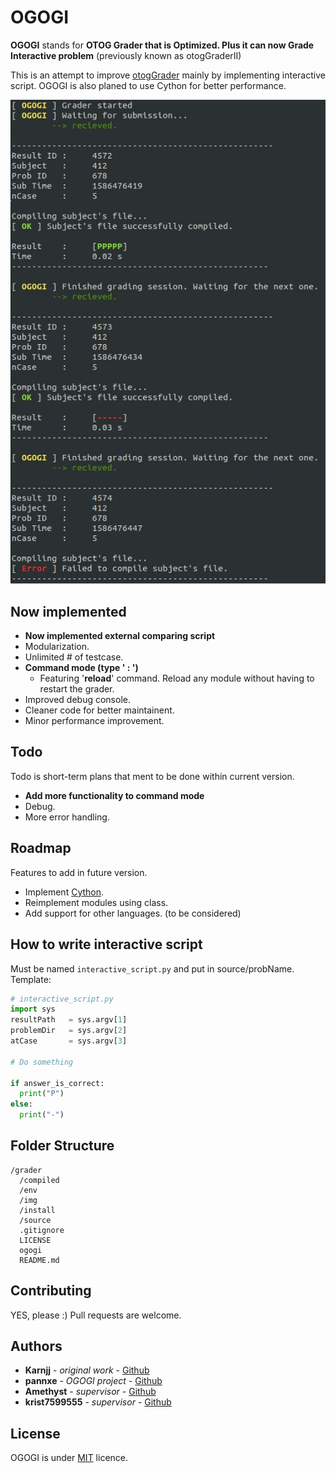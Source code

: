 # OGOGI

**OGOGI** stands for **OTOG Grader that is Optimized. Plus it can now Grade Interactive problem** (previously known as otogGraderII)

This is an attempt to improve [otogGrader](https://otog.cf/) mainly by implementing interactive script. OGOGI is also planed to use Cython for better performance.

![srceenshot](/img/screenshot.jpg)

## Now implemented

- **Now implemented external comparing script**
- Modularization.
- Unlimited # of testcase.
- **Command mode (type ' : ')**
  - Featuring '**reload**' command. Reload any module without having to restart the grader.
- Improved debug console.
- Cleaner code for better maintainent.
- Minor performance improvement.

## Todo

Todo is short-term plans that ment to be done within current version.

- **Add more functionality to command mode**
- Debug.
- More error handling.

## Roadmap

Features to add in future version.

- Implement [Cython](https://cython.org/).
- Reimplement modules using class.
- Add support for other languages. (to be considered)

## How to write interactive script

Must be named ```interactive_script.py``` and put in source/probName.
Template:

```python
# interactive_script.py
import sys
resultPath   = sys.argv[1]
problemDir   = sys.argv[2]
atCase       = sys.argv[3]

# Do something

if answer_is_correct:
  print("P")
else:
  print("-")
```

## Folder Structure

```
/grader
  /compiled
  /env
  /img
  /install
  /source
  .gitignore
  LICENSE
  ogogi
  README.md
```

## Contributing

YES, please :) Pull requests are welcome.

## Authors

- **Karnjj** - *original work* - [Github](https://github.com/karnjj)
- **pannxe** - *OGOGI project* - [Github](https://github.com/pannxe)
- **Amethyst** - *supervisor* - [Github](https://github.com/sctpimming)
- **krist7599555** - *supervisor* - [Github](https://github.com/krist7599555)

## License

OGOGI is under [MIT](https://choosealicense.com/licenses/mit/) licence.
